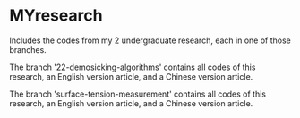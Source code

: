 # MYresearch
Includes the codes from my 2 undergraduate research, each in one of those branches.

The branch '22-demosicking-algorithms' contains all codes of this research, an English version article, and a Chinese version article. 

The branch 'surface-tension-measurement' contains all codes of this research, an English version article, and a Chinese version article. 
